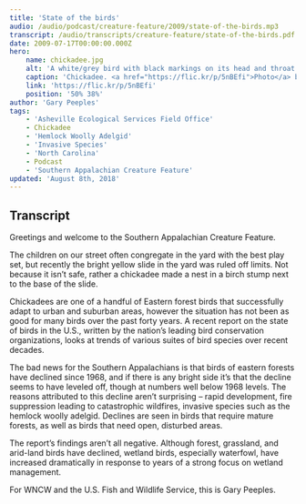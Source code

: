 ```yaml
---
title: 'State of the birds'
audio: /audio/podcast/creature-feature/2009/state-of-the-birds.mp3
transcript: /audio/transcripts/creature-feature/state-of-the-birds.pdf
date: 2009-07-17T00:00:00.000Z
hero:
    name: chickadee.jpg
    alt: 'A white/grey bird with black markings on its head and throat.'
    caption: 'Chickadee. <a href="https://flic.kr/p/5nBEfi">Photo</a> by Tim Lenz, CC BY 2.0.'
    link: 'https://flic.kr/p/5nBEfi'
    position: '50% 38%'
author: 'Gary Peeples'
tags:
    - 'Asheville Ecological Services Field Office'
    - Chickadee
    - 'Hemlock Woolly Adelgid'
    - 'Invasive Species'
    - 'North Carolina'
    - Podcast
    - 'Southern Appalachian Creature Feature'
updated: 'August 8th, 2018'
---
```


## Transcript

Greetings and welcome to the Southern Appalachian Creature Feature.

The children on our street often congregate in the yard with the best play set, but recently the bright yellow slide in the yard was ruled off limits. Not because it isn’t safe, rather a chickadee made a nest in a birch stump next to the base of the slide.

Chickadees are one of a handful of Eastern forest birds that successfully adapt to urban and suburban areas, however the situation has not been as good for many birds over the past forty years. A recent report on the state of birds in the U.S., written by the nation’s leading bird conservation organizations, looks at trends of various suites of bird species over recent decades.

The bad news for the Southern Appalachians is that birds of eastern forests have declined since 1968, and if there is any bright side it’s that the decline seems to have leveled off, though at numbers well below 1968 levels. The reasons attributed to this decline aren’t surprising – rapid development, fire suppression leading to catastrophic wildfires, invasive species such as the hemlock woolly adelgid.  Declines are seen in birds that require mature forests, as well as birds that need open, disturbed areas.

The report’s findings aren’t all negative. Although forest, grassland, and arid-land birds have declined, wetland birds, especially waterfowl, have increased dramatically in response to years of a strong focus on wetland management.

For WNCW and the U.S. Fish and Wildlife Service, this is Gary Peeples.